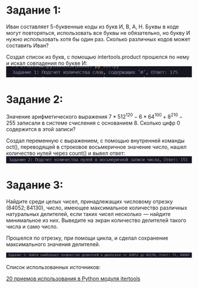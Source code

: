 # Задание 1:
Иван составляет 5-буквенные коды из букв И, В, А, Н. Буквы в коде могут повторяться, использовать все буквы не обязательно, но букву И нужно использовать хотя бы один раз. Сколько различных кодов может составить Иван?

Создал список из букв, с помощью intertools.product прошелся по нему и искал совпадения по букве И:
![alt text](Screenshots/image20250218105152.png)
# Задание 2:
Значение арифметического выражения $7 * 512 ^ {120} - 6 * 64 ^ {100} + 8 ^ {210} - 255$ записали в системе счисления с основанием 8. Сколько цифр 0 содержится в этой записи?

Создал переменную с выражением, с помощью внутренней команды oct(), переводящей в строковое восьмеричное значение число, нашел количество нулей через count() и вывел ответ:
![alt text](Screenshots/image20250218105543.png)
# Задание 3:
Найдите среди целых чисел, принадлежащих числовому отрезку (84052; 84130), число, имеющее максимальное количество различных натуральных делителей, если таких чисел несколько  — найдите минимальное из них. Выведите на экран количество делителей такого числа и само число.

Прошелся по отрезку, при помощи цикла, и сделал сохранение максимального значения делителей.

![alt text](Screenshots/image20250218105938.png)

Список использованных источников:

[20 приемов использования в Python модуля itertools](https://proglib.io/p/iteriruemsya-pravilno-20-priemov-ispolzovaniya-v-python-modulya-itertools-2020-01-03)
